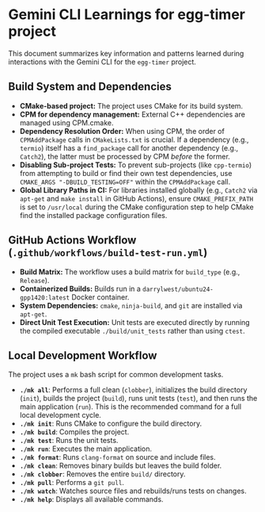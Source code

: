 # Gemini CLI Learnings for egg-timer project

This document summarizes key information and patterns learned during interactions with the Gemini CLI for the `egg-timer` project.

## Build System and Dependencies

- **CMake-based project:** The project uses CMake for its build system.
- **CPM for dependency management:** External C++ dependencies are managed using CPM.cmake.
- **Dependency Resolution Order:** When using CPM, the order of `CPMAddPackage` calls in `CMakeLists.txt` is crucial. If a dependency (e.g., `termio`) itself has a `find_package` call for another dependency (e.g., `Catch2`), the latter must be processed by CPM *before* the former.
- **Disabling Sub-project Tests:** To prevent sub-projects (like `cpp-termio`) from attempting to build or find their own test dependencies, use `CMAKE_ARGS "-DBUILD_TESTING=OFF"` within the `CPMAddPackage` call.
- **Global Library Paths in CI:** For libraries installed globally (e.g., `Catch2` via `apt-get` and `make install` in GitHub Actions), ensure `CMAKE_PREFIX_PATH` is set to `/usr/local` during the CMake configuration step to help CMake find the installed package configuration files.

## GitHub Actions Workflow (`.github/workflows/build-test-run.yml`)

- **Build Matrix:** The workflow uses a build matrix for `build_type` (e.g., `Release`).
- **Containerized Builds:** Builds run in a `darrylwest/ubuntu24-gpp1420:latest` Docker container.
- **System Dependencies:** `cmake`, `ninja-build`, and `git` are installed via `apt-get`.
- **Direct Unit Test Execution:** Unit tests are executed directly by running the compiled executable `./build/unit_tests` rather than using `ctest`.

## Local Development Workflow

The project uses a `mk` bash script for common development tasks.

- **`./mk all`**: Performs a full clean (`clobber`), initializes the build directory (`init`), builds the project (`build`), runs unit tests (`test`), and then runs the main application (`run`). This is the recommended command for a full local development cycle.
- **`./mk init`**: Runs CMake to configure the build directory.
- **`./mk build`**: Compiles the project.
- **`./mk test`**: Runs the unit tests.
- **`./mk run`**: Executes the main application.
- **`./mk format`**: Runs `clang-format` on source and include files.
- **`./mk clean`**: Removes binary builds but leaves the build folder.
- **`./mk clobber`**: Removes the entire `build/` directory.
- **`./mk pull`**: Performs a `git pull`.
- **`./mk watch`**: Watches source files and rebuilds/runs tests on changes.
- **`./mk help`**: Displays all available commands.
